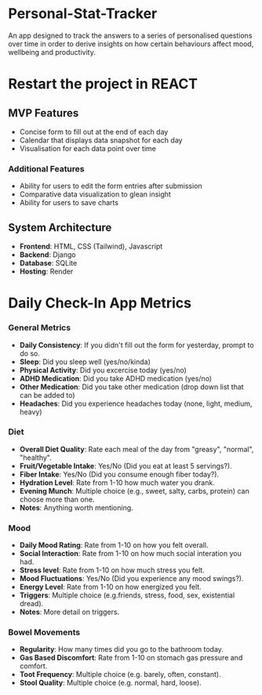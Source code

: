 # Personal-Stat-Tracker
An app designed to track the answers to a series of personalised questions over time in order to derive insights on how certain behaviours affect mood, wellbeing and productivity.

# Restart the project in REACT

## MVP Features
* Concise form to fill out at the end of each day
* Calendar that displays data snapshot for each day
* Visualisation for each data point over time

### Additional Features
* Ability for users to edit the form entries after submission 
* Comparative data visualization to glean insight
* Ability for users to save charts

## System Architecture
* __Frontend__: HTML, CSS (Tailwind), Javascript
* __Backend__: Django
* __Database__: SQLite
* __Hosting__: Render


# Daily Check-In App Metrics

### General Metrics
- **Daily Consistency**: If you didn't fill out the form for yesterday, prompt to do so.
- **Sleep**: Did you sleep well (yes/no/kinda)
- **Physical Activity**: Did you excercise today (yes/no)
- **ADHD Medication**: Did you take ADHD medication (yes/no)
- **Other Medication**: Did you take other medication (drop down list that can be added to)
- **Headaches**: Did you experience headaches today (none, light, medium, heavy)

### Diet
- **Overall Diet Quality**: Rate each meal of the day from "greasy", "normal", "healthy".
- **Fruit/Vegetable Intake**: Yes/No (Did you eat at least 5 servings?).
- **Fiber Intake**: Yes/No (Did you consume enough fiber today?).
- **Hydration Level**: Rate from 1-10 how much water you drank.
- **Evening Munch**: Multiple choice (e.g., sweet, salty, carbs, protein) can choose more than one.
- **Notes**: Anything worth mentioning.

### Mood
- **Daily Mood Rating**: Rate from 1-10 on how you felt overall.
- **Social Interaction**: Rate from 1-10 on how much social interation you had.
- **Stress level**: Rate from 1-10 on how much stress you felt.
- **Mood Fluctuations**: Yes/No (Did you experience any mood swings?).
- **Energy Level**: Rate from 1-10 on how energized you felt.
- **Triggers**: Multiple choice (e.g.friends, stress, food, sex, existential dread).
- **Notes**: More detail on triggers.

### Bowel Movements
- **Regularity**: How many times did you go to the bathroom today.
- **Gas Based Discomfort**: Rate from 1-10 on stomach gas pressure and comfort.
- **Toot Frequency**: Multiple choice (e.g. barely, often, constant).
- **Stool Quality**: Multiple choice (e.g. normal, hard, loose).



